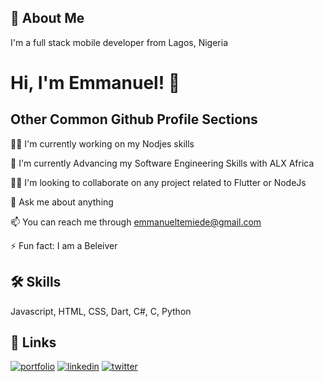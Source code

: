 
## 🚀 About Me
I'm a full stack mobile developer from Lagos, Nigeria


# Hi, I'm Emmanuel! 👋


## Other Common Github Profile Sections
👩‍💻 I'm currently working on my Nodjes skills

🧠 I'm currently Advancing my Software Engineering Skills with ALX Africa

👯‍♀️ I'm looking to collaborate on any project related to Flutter or NodeJs

💬 Ask me about anything

📫 You can reach me through emmanueltemiede@gmail.com

⚡️ Fun fact: I am a Beleiver 


## 🛠 Skills
Javascript, HTML, CSS, Dart, C#, C, Python


## 🔗 Links
[![portfolio](https://img.shields.io/badge/my_portfolio-000?style=for-the-badge&logo=ko-fi&logoColor=white)](https://replit.com/@dacoolguy1/Zuri-css-task-1?v=1)
[![linkedin](https://img.shields.io/badge/linkedin-0A66C2?style=for-the-badge&logo=linkedin&logoColor=white)](https://www.linkedin.com/in/emmanueltemiede
)
[![twitter](https://img.shields.io/badge/twitter-1DA1F2?style=for-the-badge&logo=twitter&logoColor=white)](https://twitter.com/datwarriguy)


